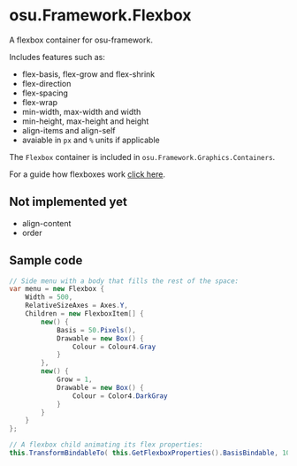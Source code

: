 # osu.Framework.Flexbox
A flexbox container for osu-framework.

Includes features such as:
* flex-basis, flex-grow and flex-shrink
* flex-direction
* flex-spacing
* flex-wrap
* min-width, max-width and width
* min-height, max-height and height
* align-items and align-self
* avaiable in `px` and `%` units if applicable

The `Flexbox` container is included in `osu.Framework.Graphics.Containers`.

For a guide how flexboxes work [click here](https://css-tricks.com/snippets/css/a-guide-to-flexbox/).

## Not implemented yet
* align-content
* order

## Sample code
```cs
// Side menu with a body that fills the rest of the space:
var menu = new Flexbox {
    Width = 500,
    RelativeSizeAxes = Axes.Y,
    Children = new FlexboxItem[] {
        new() {
            Basis = 50.Pixels(),
            Drawable = new Box() {
                Colour = Colour4.Gray
            }
        },
        new() {
            Grow = 1,
            Drawable = new Box() {
                Colour = Color4.DarkGray
            }
        }
    }
};

// A flexbox child animating its flex properties:
this.TransformBindableTo( this.GetFlexboxProperties().BasisBindable, 100.Pixels(), 400, Easing.Out );
```
